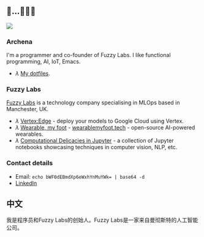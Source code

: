 ## 🐝...🐝🐝🐝

![](https://badges.pufler.dev/visits/archena/archena)

### Archena
I'm a programmer and co-founder of Fuzzy Labs. I like functional programming, AI, IoT, Emacs.

* *λ* [My dotfiles](github.com/archena/dotfiles).

### Fuzzy Labs
[Fuzzy Labs](https://fuzzylabs.ai) is a technology company specialising in MLOps based in Manchester, UK.

* *λ* [Vertex:Edge](github.com/fuzzylabs/vertex-edge) - deploy your models to Google Cloud using Vertex.
* *λ* [Wearable, my foot](github.com/fuzzylabs/wearable-my-foot) - [wearablemyfoot.tech](https://wearablemyfoot.tech) - open-source AI-powered wearables.
* *λ* [Computational Delicacies in Jupyter](github.com/fuzzylabs/computational-delicacies-jupyter) - a collection of Jupyter notebooks showcasing techniques in computer vision, NLP, etc.

### Contact details
* Email: `echo bWF0dEBmdXp6eWxhYnMuYWk= | base64 -d`
* [LinkedIn](https://www.linkedin.com/in/matt-squire-a19896125)

## 中文
我是程序员和Fuzzy Labs的创始人。Fuzzy Labs是一家来自曼彻斯特的人工智能公司。
